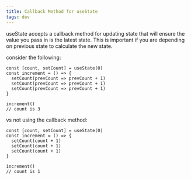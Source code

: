 ```yaml
---
title: Callback Method for useState
tags: dev
---
```



useState accepts a callback method for updating state that will ensure the value you pass in is the latest state. This is important if you are depending on previous state to calculate the new state.

consider the following:

```tsx
const [count, setCount] = useState(0)
const increment = () => {
  setCount(prevCount => prevCount + 1)
  setCount(prevCount => prevCount + 1)
  setCount(prevCount => prevCount + 1)
}

increment()
// count is 3
```

vs not using the callback method:

```tsx
const [count, setCount] = useState(0)
const increment = () => {
  setCount(count + 1)
  setCount(count + 1)
  setCount(count + 1)
}

increment()
// count is 1
```
